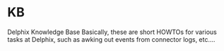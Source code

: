 # KB
Delphix Knowledge Base
Basically, these are short HOWTOs for various tasks at Delphix, such as awking out events from connector logs, etc....
